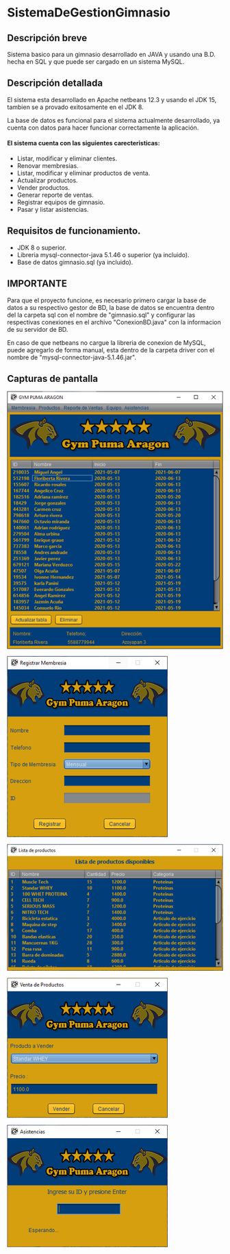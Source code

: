 # **SistemaDeGestionGimnasio**

## Descripción breve
Sistema basico para un gimnasio desarrollado en JAVA y usando una B.D. hecha en SQL y que puede ser cargado en un sistema MySQL.

## Descripción detallada
El sistema esta desarrollado en Apache netbeans 12.3 y usando el JDK 15, tambien se a provado exitosamente en el JDK 8.

La base de datos es funcional para el sistema actualmente desarrollado, ya cuenta con datos para hacer funcionar correctamente la aplicación.

#### El sistema cuenta con las siguientes carecteristicas:
- Listar, modificar y eliminar clientes.
- Renovar membresias.
- Listar, modificar y eliminar productos de venta.
- Actualizar productos.
- Vender productos.
- Generar reporte de ventas.
- Registrar equipos de gimnasio.
- Pasar y listar asistencias.

## Requisitos de funcionamiento.
- JDK 8 o superior.
- Libreria mysql-connector-java 5.1.46 o superior (ya incluido).
- Base de datos gimnasio.sql (ya incluido).

## IMPORTANTE
Para que el proyecto funcione, es necesario primero cargar la base de datos a su respectivo gestor de BD, la base de datos se encuentra dentro del la carpeta sql con el nombre de "gimnasio.sql" y configurar las respectivas conexiones en el archivo "ConexionBD.java" con la informacion de su servidor de BD.

En caso de que netbeans no cargue la libreria de conexion de MySQL, puede agregarlo de forma manual, esta dentro de la carpeta driver con el nombre de "mysql-connector-java-5.1.46.jar".

## Capturas de pantalla
![Main principal](https://raw.githubusercontent.com/Miguel-A-Ramirez/SistemaDeGestionGimnasio/master/capturas/Main%20principal.PNG)

![Registrar membresias](https://raw.githubusercontent.com/Miguel-A-Ramirez/SistemaDeGestionGimnasio/master/capturas/Registrar%20membresia.PNG)

![Lista de productos](https://raw.githubusercontent.com/Miguel-A-Ramirez/SistemaDeGestionGimnasio/master/capturas/Lista%20de%20productos.PNG)

![Vender productos](https://raw.githubusercontent.com/Miguel-A-Ramirez/SistemaDeGestionGimnasio/master/capturas/Vender%20producto.PNG)

![Asistencias](https://raw.githubusercontent.com/Miguel-A-Ramirez/SistemaDeGestionGimnasio/master/capturas/Asistencias.PNG)
